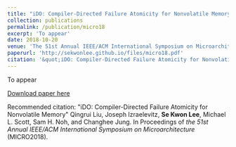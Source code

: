 ```yaml
---
title: "iDO: Compiler-Directed Failure Atomicity for Nonvolatile Memory"
collection: publications
permalink: /publication/micro18
excerpt: 'To appear'
date: 2018-10-20
venue: 'The 51st Annual IEEE/ACM International Symposium on Microarchitecture (MICRO2018)'
paperurl: 'http://sekwonlee.github.io/files/micro18.pdf'
citation: '&quot;iDO: Compiler-Directed Failure Atomicity for Nonvolatile Memory&quot; Qingrui Liu, Joseph Izraelevitz, <strong>Se Kwon Lee</strong>, Michael L. Scott, Sam H. Noh, and Changhee Jung. In Proceedings of <i>the 51st Annual IEEE/ACM International Symposium on Microarchitecture</i> (MICRO2018).'
---
```

To appear

[Download paper here](http://sekwonlee.github.io/files/micro18.pdf)

Recommended citation: "iDO: Compiler-Directed Failure Atomicity for Nonvolatile Memory" Qingrui Liu, Joseph Izraelevitz, <strong>Se Kwon Lee</strong>, Michael L. Scott, Sam H. Noh, and Changhee Jung. In Proceedings of <i>the 51st Annual IEEE/ACM International Symposium on Microarchitecture</i> (MICRO2018).
